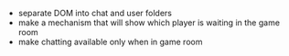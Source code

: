 - separate DOM into chat and user folders  
- make a mechanism that will show which player is waiting in the game room  
- make chatting available only when in game room
